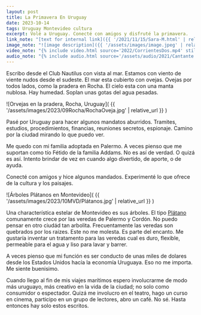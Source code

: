 ```yaml
---
layout: post
title: La Primavera En Uruguay
date: 2023-10-14
tags: Uruguay Montevideo cultura
excerpt: Volé a Uruguay. Conecté con amigos y disfruté la primavera.
link_note: "[text for internal link]({{ '/2021/11/15/Sara-M.html' | relative_url }})"
image_note: "![image description]({{ '/assets/images/image.jpeg' | relative_url }})"
video_note: "{% include video.html source='2022/CorrientesDos.mp4' still='2022/CostaRica/CorrientesUno.png' %}"
audio_note: "{% include audio.html source='/assets/audio/2021/Cantante.m4a' %}"
---
```

Escribo desde el Club Nautilus con vista al mar.
Estamos con viento de viente nudos desde el sudeste.
El mar esta cubierto con ovejas. Ovejas por todos lados, como la pradera en Rocha.
El cielo esta con una manta nublosa. Hay humedad.
Soplan unas gotas del agua pesadas.

![Orvejas en la pradera, Rocha, Uruguay](
  {{ '/assets/images/2023/09Rocha/RochaOveja.jpg' | relative_url }}
)

Pasé por Uruguay para hacer algunos mandatos aburridos.
Tramites, estudios, procedimientos, financias, reuniones secretos, espionaje.
Camino por la ciudad mirando lo que puedo ver.

Me quedo con mi familia adoptada en Palermo.
A veces pienso que me suportan como tío Fétido de la familia Addams.
No es así de verdad. O quizá es así.
Intento brindar de vez en cuando algo divertido, de aporte, o de ayuda.

Conecté con amigos y hice algunos mandados. Experimenté lo que ofrece de la
cultura y los paisajes.

![Árboles Plátanos en Montevideo](
  {{ '/assets/images/2023/10MVD/Plátanos.jpg' | relative_url }}
)

Una characterística estelar de Montevideo es sus árboles. El tipo [Plátano][árbol]
comunamente crece por las veredas de Palermo y Cordón. No puedo pensar en otro
ciudád tan arbolita. Frecuentamente las veredas son quebrados por los raizes.
Este no me molesta. Es parte del encanto. Me gustaría inventar un tratamento para
las veredas cual es duro, flexible, permeable para el agua y liso para lavar y
barrer.

[árbol]: https://es.wikipedia.org/wiki/Platanus_%C3%97_hispanica

A veces pienso que mi función es ser conducto de unas miles de
dolares desde los Estados Unidos hacía la economía Uruguaya. Eso no me
importa. Me siente buenisimo.

Cuando llego al fin de mis viajes marítimos espero involucrarme de modo
más uruguayo, más creativo en la vida de la ciudad; no solo como consumidor o
espectador. Quizá me involucro en el teatro, hago un curso en cinema,
participo en un grupo de lectores, abro un café. No sé. Hasta entonces hay solo
estos escritos.

